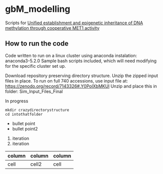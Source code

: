 # gbM_modelling

Scripts for [Unified establishment and epigenetic inheritance of DNA methylation through cooperative MET1 activity](https://www.biorxiv.org/content/10.1101/2022.09.12.507517v1)

## How to run the code
Code written to run on a linux cluster using anaconda instalation: anaconda3-5.2.0
Sample bash scripts included, which will need modifying for the specific cluster set up. 


Download repository preserving directory structure. 
Unzip the zipped input files in place. 
To run on full 740 accessions, use input file at:
https://zenodo.org/record/7143326#.Y0PolXbMKUl
Unzip and place this in folder:
Sim_Input_Files_Final


In progress

```
mkdir crazydirectorystructure
cd intothatfolder

```

* bullet point
* bullet point2


1. iteration
2. iteration


column | column | column
--- | --- | ---
cell | cell2 | cell

